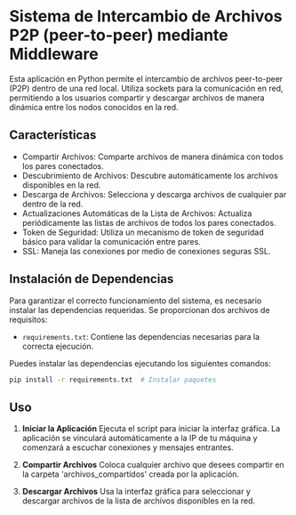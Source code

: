 # Sistema de Intercambio de Archivos P2P (peer-to-peer) mediante Middleware

Esta aplicación en Python permite el intercambio de archivos peer-to-peer (P2P) dentro de una red local. Utiliza sockets para la comunicación en red, permitiendo a los usuarios compartir y descargar archivos de manera dinámica entre los nodos conocidos en la red.

## Características

- Compartir Archivos: Comparte archivos de manera dinámica con todos los pares conectados.
- Descubrimiento de Archivos: Descubre automáticamente los archivos disponibles en la red.
- Descarga de Archivos: Selecciona y descarga archivos de cualquier par dentro de la red.
- Actualizaciones Automáticas de la Lista de Archivos: Actualiza periódicamente las listas de archivos de todos los pares conectados.
- Token de Seguridad: Utiliza un mecanismo de token de seguridad básico para validar la comunicación entre pares.
- SSL: Maneja las conexiones por medio de conexiones seguras SSL.

## Instalación de Dependencias

Para garantizar el correcto funcionamiento del sistema, es necesario instalar las dependencias requeridas. Se proporcionan dos archivos de requisitos:

- `requirements.txt`: Contiene las dependencias necesarias para la correcta ejecución.

Puedes instalar las dependencias ejecutando los siguientes comandos:

```bash
pip install -r requirements.txt  # Instalar paquetes 
```

## Uso

1. **Iniciar la Aplicación**
   Ejecuta el script para iniciar la interfaz gráfica. La aplicación se vinculará automáticamente a la IP de tu máquina y comenzará a escuchar conexiones y mensajes entrantes.

2. **Compartir Archivos**
   Coloca cualquier archivo que desees compartir en la carpeta 'archivos_compartidos' creada por la aplicación.

3. **Descargar Archivos**
   Usa la interfaz gráfica para seleccionar y descargar archivos de la lista de archivos disponibles en la red.
